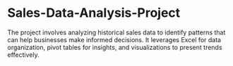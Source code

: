 # Sales-Data-Analysis-Project
The project involves analyzing historical sales data to identify patterns that can help businesses make informed decisions. It leverages Excel for data organization, pivot tables for insights, and visualizations to present trends effectively.
